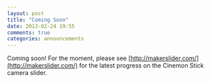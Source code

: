 ```yaml
---
layout: post
title: "Coming Soon"
date: 2013-02-24 19:55
comments: true
categories: announcements
---
```


Coming soon! For the moment, please see [http://makerslider.com/](http://makerslider.com/) for the latest progress on the Cinemon Stick camera slider.